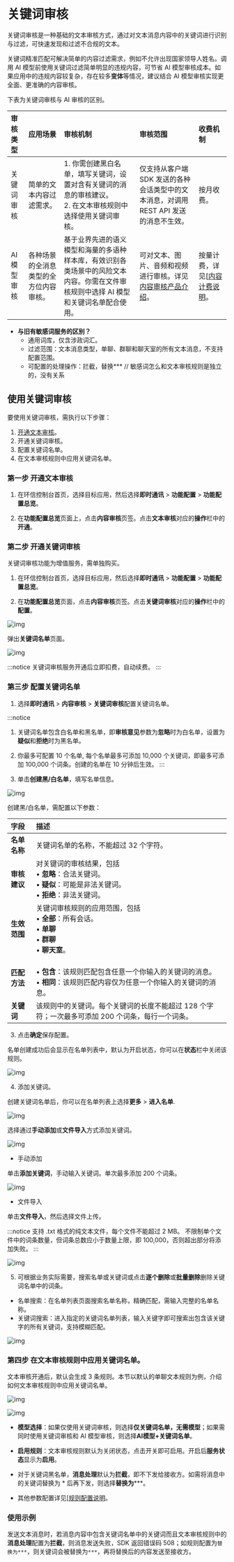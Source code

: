 # 关键词审核

关键词审核是一种基础的文本审核方式，通过对文本消息内容中的关键词进行识别与过滤，可快速发现和过滤不合规的文本。

关键词精准匹配可解决简单的内容过滤需求，例如不允许出现国家领导人姓名。调用 AI 模型前使用关键词过滤简单明显的违规内容，可节省 AI 模型审核成本。如果应用中的违规内容较复杂，存在较多**变体**等情况，建议结合 AI 模型审核实现更全面、更准确的内容审核。

下表为关键词审核与 AI 审核的区别。

| 审核类型     | 应用场景 | 审核机制 | 审核范围 | 收费机制    |
| :-------------- | :----- | :------- | :------- | :------------------ |
| 关键词审核       | 简单的文本内容过滤需求。  | 1. 你需创建黑白名单，填写关键词，设置对含有关键词的消息的审核建议。<br/> 2. 在文本审核规则中选择使用关键词审核。   | 仅支持从客户端 SDK 发送的各种会话类型中的文本消息，对调用 REST API 发送的消息不生效。 | 按月收费。   |
| AI 模型审核 | 各种场景的全消息类型的全方位内容审核。 | 基于业界先进的语义模型和海量的多语种样本库，有效识别各类场景中的风险文本内容。你需在文件审核规则中选择 AI 模型和关键词名单配合使用。 | 可对文本、图片、音频和视频进行审核。详见[内容审核产品介绍](https://docs-im.easemob.com/ccim/moderation/overview)。 | 按量计费，详见[[内容计费说明](https://docs-im.easemob.com/ccim/moderation/price_domestic)。  |


- **与旧有敏感词服务的区别？**
  - 通用词库，仅含涉政词汇。
  - 过滤范围：文本消息类型，单聊、群聊和聊天室的所有文本消息，不支持配置范围。
  - 可配置的处理操作：拦截，替换***       // 敏感词怎么和文本审核规则是独立的，没有关系

## 使用关键词审核

要使用关键词审核，需执行以下步骤：

1. [开通文本审核](https://docs-im.easemob.com/ccim/moderation/console_enable)。
2. 开通关键词审核。
3. 配置关键词名单。
4. 在文本审核规则中应用关键词名单。

### 第一步 开通文本审核

1. 在环信控制台首页，选择目标应用，然后选择**即时通讯** > **功能配置** > **功能配置总览**。

2. 在**功能配置总览**页面上，点击**内容审核**页签。点击**文本审核**对应的**操作**栏中的**开通**。

### 第二步 开通关键词审核

关键词审核功能为增值服务，需单独购买。

1. 在环信控制台首页，选择目标应用，然后选择**即时通讯** > **功能配置** > **功能配置总览**。

2. 在**功能配置总览**页面，点击**内容审核**页签。点击**关键词审核**对应的**操作**栏中的**配置**。

![img](@static/images/moderation/keyword_enable.png)

弹出**关键词名单**页面。

![img](@static/images/moderation/keyword_keywordreview.png)

:::notice
关键词审核服务开通后立即扣费，自动续费。 
:::

### 第三步 配置关键词名单

1. 选择**即时通讯** > **内容审核** > **关键词审核**配置关键词名单。

:::notice
1. 关键词名单包含白名单和黑名单，即**审核意见**参数为**忽略**时为白名单，设置为**疑似**和**拒绝**时为黑名单。
2. 你最多可配置 10 个名单, 每个名单最多可添加 10,000 个关键词，即最多可添加 100,000 个词条。创建的名单在 10 分钟后生效。
:::

2. 单击**创建黑/白名单**，填写名单信息。

![img](@static/images/moderation/keyword_create.png)

创建黑/白名单，需配置以下参数：

| 字段                 | 描述                                                         |
| :------------------- | :----------------------------------------------------------- |
| **名单名称**  | 关键词名单的名称，不能超过 32 个字符。             |
| **审核建议** | 对关键词的审核结果，包括<br/> • **忽略**：合法关键词。<br/> • **疑似**：可能是非法关键词。<br/> • **拒绝**：非法关键词。 |
| **生效范围**  | 关键词审核规则的应用范围，包括<br/> • **全部**：所有会话。<br/> • **单聊**<br/> • **群聊**<br/> • **聊天室**。  |
| **匹配方法**  | <br/> • **包含**：该规则匹配包含任意一个你输入的关键词的消息。<br/> • **相同**：该规则匹配内容仅为任意一个你输入的关键词的消息。            |
| **关键词**  | 该规则中的关键词。每个关键词的长度不能超过 128 个字符；一次最多可添加 200 个词条，每行一个词条。             |

3. 点击**确定**保存配置。

名单创建成功后会显示在名单列表中，默认为开启状态，你可以在**状态**栏中关闭该规则。

![img](@static/images/moderation/keyword_creationsuccess.png)

4. 添加关键词。

创建关键词名单后，你可以在名单列表上选择**更多** > **进入名单**.

![img](@static/images/moderation/keyword_creationsuccess.png)

选择通过**手动添加**或**文件导入**方式添加关键词。

![img](@static/images/moderation/keyword_addword.png)

- 手动添加

单击**添加关键词**，手动输入关键词。单次最多添加 200 个词条。

![img](@static/images/moderation/keyword_manualadd.png)

- 文件导入

单击**文件导入**，然后选择文件上传。

:::notice
支持 .txt 格式的纯文本文件，每个文件不能超过 2 MB。
不限制单个文件中的词条数量，但词条总数应小于数量上限，即 100,000，否则超出部分将添加失败。
:::

![img](@static/images/moderation/keyword_fileimport.png)

5. 可根据业务实际需要，搜索名单或关键词或点击**逐个删除**或**批量删除**删除关键词名单中的词条。

- 名单搜索：在名单列表页面搜索名单名称，精确匹配，需输入完整的名单名称。
- 关键词搜索：进入指定的关键词名单列表，输入关键字即可搜索出包含该关键字的所有关键词，支持模糊匹配。

![img](@static/images/moderation/keyword_search_delete.png)

### 第四步 在文本审核规则中应用关键词名单。

文本审核开通后，默认会生成 3 条规则。本节以默认的单聊文本规则为例，介绍如何文本审核规则中应用关键词名单。

![img](@static/images/moderation/keyword_rulelist.png)

![img](@static/images/moderation/keyword_singlechatrule.png)

- **模型选择**：如果仅使用关键词审核，则选择**仅关键词名单，无需模型**；如果需同时使用关键词审核和 AI 模型审核，则选择**AI模型+关键词名单**。

- **启用规则**：文本审核规则默认为关闭状态，点击开关即可启用。开启后**服务状态**显示为**启用**。

- 对于关键词黑名单，**消息处理**默认为**拦截**，即不下发给接收方。如需将消息中的关键词替换为 * 后再下发，则选择**替换为*****。

- 其他参数配置详见[[规则配置说明](https://docs-im.easemob.com/ccim/moderation/rule_config)。

### 使用示例

发送文本消息时，若消息内容中包含关键词名单中的关键词而且文本审核规则中的**消息处理**配置为**拦截**，则消息发送失败，SDK 返回错误码 508；如规则配置为`替换为***`，则关键词会被替换为`***`，再将替换后的内容发送至接收方。